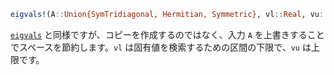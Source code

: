 ```julia
eigvals!(A::Union{SymTridiagonal, Hermitian, Symmetric}, vl::Real, vu::Real) -> values
```

[`eigvals`](@ref) と同様ですが、コピーを作成するのではなく、入力 `A` を上書きすることでスペースを節約します。`vl` は固有値を検索するための区間の下限で、`vu` は上限です。
